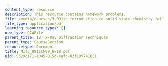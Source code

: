 ```yaml
---
content_type: resource
description: This resource contains homework problems.
file: /media/courses/3-091sc-introduction-to-solid-state-chemistry-fall-2010/5329c171e045015deafc83f199741631_MIT3_091SCF09_hw18.pdf
file_type: application/pdf
learning_resource_types: []
ocw_type: OCWFile
parent_title: 18. X-Ray Diffraction Techniques
parent_type: CourseSection
resourcetype: Document
title: MIT3_091SCF09_hw18.pdf
uid: 5329c171-e045-015d-eafc-83f199741631
---
```

